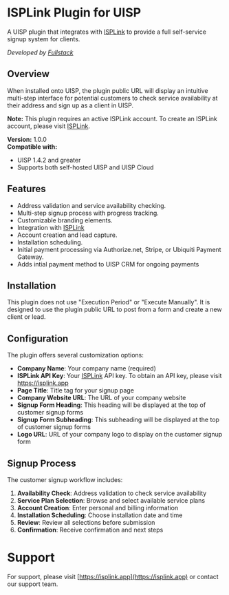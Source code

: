 # ISPLink Plugin for UISP

A UISP plugin that integrates with [ISPLink](https://isplink.app) to provide a full self-service signup system for clients.

*Developed by [Fullstack](https://gofullstack.com)*

## Overview

When installed onto UISP, the plugin public URL will display an intuitive multi-step interface for potential customers to check service availability at their address and sign up as a client in UISP.

**Note:** This plugin requires an active ISPLink account.  To create an ISPLink account, please visit [ISPLink](https://isplink.app).

**Version:** 1.0.0  
**Compatible with:**
- UISP 1.4.2 and greater
- Supports both self-hosted UISP and UISP Cloud

## Features

- Address validation and service availability checking.
- Multi-step signup process with progress tracking.
- Customizable branding elements.
- Integration with [ISPLink](https://isplink.app)
- Account creation and lead capture.
- Installation scheduling.
- Initial payment processing via Authorize.net, Stripe, or Ubiquiti Payment Gateway.
- Adds intial payment method to UISP CRM for ongoing payments

## Installation

This plugin does not use "Execution Period" or "Execute Manually". It is designed to use the plugin public URL to post from a form and create a new client or lead.

## Configuration

The plugin offers several customization options:

- **Company Name**: Your company name (required)
- **ISPLink API Key**: Your [ISPLink](https://isplink.app) API key. To obtain an API key, please visit https://isplink.app
- **Page Title**: Title tag for your signup page
- **Company Website URL**: The URL of your company website
- **Signup Form Heading**: This heading will be displayed at the top of customer signup forms
- **Signup Form Subheading**: This subheading will be displayed at the top of customer signup forms
- **Logo URL**: URL of your company logo to display on the customer signup form

## Signup Process

The customer signup workflow includes:

1. **Availability Check**: Address validation to check service availability
2. **Service Plan Selection**: Browse and select available service plans
3. **Account Creation**: Enter personal and billing information
4. **Installation Scheduling**: Choose installation date and time
5. **Review**: Review all selections before submission
6. **Confirmation**: Receive confirmation and next steps

# Support
For support, please visit [https://isplink.app](https://isplink.app) or contact our support team.
